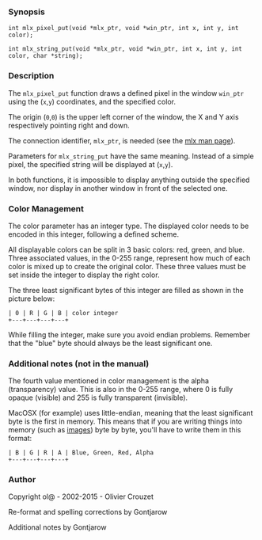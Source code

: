 ### Synopsis
```
int mlx_pixel_put(void *mlx_ptr, void *win_ptr, int x, int y, int color);

int mlx_string_put(void *mlx_ptr, void *win_ptr, int x, int y, int color, char *string);
```

### Description
The `mlx_pixel_put` function draws a defined pixel in the window `win_ptr` using the (`x`,`y`) coordinates, and the specified color.

The origin (`0`,`0`) is the upper left corner of the window, the X and Y axis respectively pointing right and down.

The connection identifier, `mlx_ptr`, is needed (see the [mlx man page](mlx.md)).

Parameters for `mlx_string_put` have the same meaning. Instead of a simple pixel, the specified string will be displayed at (`x`,`y`).

In both functions, it is impossible to display anything outside the specified window, nor display in another window in front of the selected one.

### Color Management
The color parameter has an integer type. The displayed color needs to be encoded in this integer, following a defined scheme.

All displayable colors can be split in 3 basic colors: red, green, and blue. Three associated values, in the 0-255 range, represent how much of each color is mixed up to create the original color. These three values must be set inside the integer to display the right color.

The three least significant bytes of this integer are filled as shown in the picture below:
```
| 0 | R | G | B | color integer
+---+---+---+---+
```

While filling the integer, make sure you avoid endian problems. Remember that the "blue" byte should always be the least significant one.

### Additional notes (not in the manual)
The fourth value mentioned in color management is the alpha (transparency) value. This is also in the 0-255 range, where 0 is fully opaque (visible) and 255 is fully transparent (invisible).

MacOSX (for example) uses little-endian, meaning that the least significant byte is the first in memory. This means that if you are writing things into memory (such as [images](mlx_new_image.md)) byte by byte, you'll have to write them in this format:
```
| B | G | R | A | Blue, Green, Red, Alpha
+---+---+---+---+
```

### Author
Copyright ol@ - 2002-2015 - Olivier Crouzet

Re-format and spelling corrections by Gontjarow

Additional notes by Gontjarow
